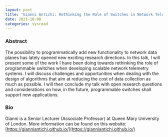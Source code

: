 ```yaml
---
layout: post
title: "Gianni Antichi: Rethinking the Role of Switches in Network Telemetry"
date: 2021-10-08
categories: sysread
---
```


### Abstract

The possibility to programmatically add new functionality to network data planes
has lately opened new exciting research directions. In this talk, I will present
some of the work I have been doing towards rethinking the role of programmable
switches when developing scalable network telemetry systems. I will discuss
challenges and opportunities when dealing with the design of algorithms that aim
at reducing the cost of data collection as much as possible. I will then
conclude my talk with open research questions and considerations on how, in the
future, programmable switches shall support new applications.

### Bio

Gianni is a Senior Lecturer (Associate Professor) at Queen Mary University of
London. More information can be found on this website: [https://gianniantichi.github.io/](https://gianniantichi.github.io/)
